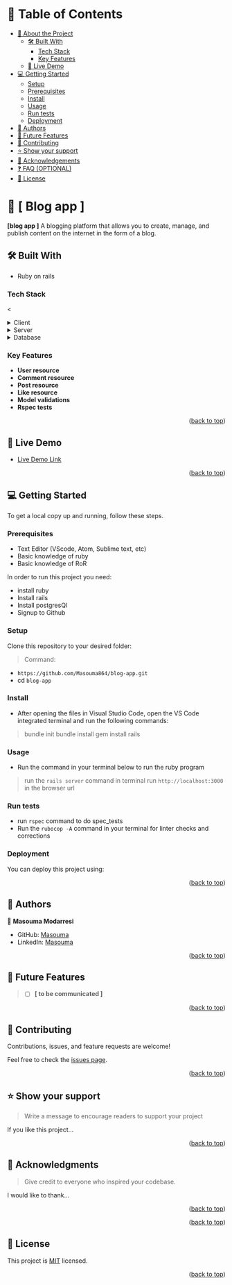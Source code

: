 
<a name="readme-top"></a>
# 📗 Table of Contents

- [📖 About the Project](#about-project)
  - [🛠 Built With](#built-with)
    - [Tech Stack](#tech-stack)
    - [Key Features](#key-features)
  - [🚀 Live Demo](#live-demo)
- [💻 Getting Started](#getting-started)
  - [Setup](#setup)
  - [Prerequisites](#prerequisites)
  - [Install](#install)
  - [Usage](#usage)
  - [Run tests](#run-tests)
  - [Deployment](#triangular_flag_on_post-deployment)
- [👥 Authors](#authors)
- [🔭 Future Features](#future-features)
- [🤝 Contributing](#contributing)
- [⭐️ Show your support](#support)
- [🙏 Acknowledgements](#acknowledgements)
- [❓ FAQ (OPTIONAL)](#faq)
- [📝 License](#license)

# 📖 [ Blog app ] <a name="about-project"></a>
**[blog app ]** A blogging platform that allows you to create, manage, and publish content on the internet in the form of a blog.

## 🛠 Built With <a name="built-with"></a>
- Ruby on rails

### Tech Stack <a name="tech-stack"></a>

<<details>
  <summary>Client</summary>
  <ul>
    <li><a href="https://rubyonrails.org/">Rails</a></li>
  </ul>
</details>

<details>
  <summary>Server</summary>
  <ul>
    <li><a href="https://www.ruby-lang.org/en/">Ruby</a></li>
  </ul>
</details>

<details>
<summary>Database</summary>
  <ul>
    <li><a href="https://www.postgresql.org/">PostgreSQL</a></li>
  </ul>
</details> 

### Key Features <a name="key-features"></a>

- **User resource**
- **Comment resource**
- **Post resource**
- **Like resource**
- **Model validations**
- **Rspec tests**


<p align="right">(<a href="#readme-top">back to top</a>)</p>

## 🚀 Live Demo <a name="live-demo"></a>
- [Live Demo Link]()

<p align="right">(<a href="#readme-top">back to top</a>)</p>

## 💻 Getting Started <a name="getting-started"></a>

To get a local copy up and running, follow these steps.

### Prerequisites
- Text Editor (VScode, Atom, Sublime text, etc)
- Basic knowledge of ruby
- Basic knowledge of RoR

In order to run this project you need:

 - install ruby
 - Install rails
 - Install postgresQl
 - Signup to Github

### Setup


Clone this repository to your desired folder:
> Command:

- `https://github.com/Masouma864/blog-app.git`
- cd `blog-app`

### Install

- After opening the files in Visual Studio Code, open the VS Code integrated terminal and run the following commands:

> bundle init
> bundle install
> gem install rails

### Usage

- Run the command in your terminal below to run the ruby program

> run the `rails server` command in terminal
> run `http://localhost:3000` in the browser url


### Run tests
- run `rspec` command to do spec_tests
- Run the `rubocop -A` command in your terminal for linter checks and corrections

### Deployment

You can deploy this project using:

<p align="right">(<a href="#readme-top">back to top</a>)</p>

## 👥 Authors <a name="authors"></a>

  👤 **Masouma Modarresi**

  - GitHub: [Masouma](https://github.com/Masouma864)
  - LinkedIn: [Masouma](linkedin.com/in/masouma-modarresi/)

 

<p align="right">(<a href="#readme-top">back to top</a>)</p>

## 🔭 Future Features <a name="future-features"></a>

> -[ ] **[ to be communicated ]**

<p align="right">(<a href="#readme-top">back to top</a>)</p>

## 🤝 Contributing <a name="contributing"></a>

Contributions, issues, and feature requests are welcome!

Feel free to check the [issues page](https://github.com/Masouma864/blog-app/issues).

<p align="right">(<a href="#readme-top">back to top</a>)</p>

## ⭐️ Show your support <a name="support"></a>

> Write a message to encourage readers to support your project

If you like this project...

<p align="right">(<a href="#readme-top">back to top</a>)</p>

## 🙏 Acknowledgments <a name="acknowledgements"></a>

> Give credit to everyone who inspired your codebase.

I would like to thank...

<p align="right">(<a href="#readme-top">back to top</a>)</p>

<p align="right">(<a href="#readme-top">back to top</a>)</p> 

## 📝 License <a name="license"></a>

This project is [MIT](./LICENSE.txt) licensed.

<p align="right">(<a href="#readme-top">back to top</a>)</p>
